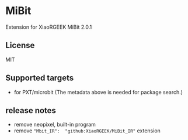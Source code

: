 # MiBit

Extension for XiaoRGEEK MiBit 2.0.1

## License

MIT

## Supported targets

* for PXT/microbit
(The metadata above is needed for package search.)

## release notes
- remove neopixel, built-in program
- remove `"Mbit_IR":  "github:XiaoRGEEK/MiBit_IR"` extension 

